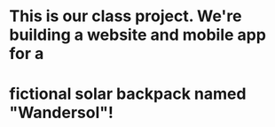 # This is our class project. We're building a website and mobile app for a 
# fictional solar backpack named "Wandersol"!